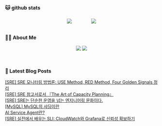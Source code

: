 
###  🐱 github stats  

<div id="main" align="center">
    <img src="https://github-readme-stats.vercel.app/api?username=peterica&count_private=true&show_icons=true&theme=radical"
        style="height: auto; margin-left: 20px; margin-right: 20px; padding: 10px;"/>
    <img src="https://github-readme-stats.vercel.app/api/top-langs/?username=peterica&layout=compact"   
        style="height: auto; margin-left: 20px; margin-right: 20px; padding: 10px;"/>
</div>

###  💁‍♀️ About Me  
<p align="center">
    <a href="https://peterica.tistory.com/"><img src="https://img.shields.io/badge/Blog-FF5722?style=flat-square&logo=Blogger&logoColor=white"/></a>
    <a href="mailto:ilovefran.ofm@gmail.com"><img src="https://img.shields.io/badge/Gmail-d14836?style=flat-square&logo=Gmail&logoColor=white&link=ilovefran.ofm@gmail.com"/></a>
</p>

<br>

### 📕 Latest Blog Posts   

<a href ="https://peterica.tistory.com/946"> [SRE] SRE 모니터링 방법론: USE Method, RED Method, Four Golden Signals 정리 </a> <br>
<a href ="https://peterica.tistory.com/945"> [SRE] SRE 참고서로서 『The Art of Capacity Planning』 </a> <br>
<a href ="https://peterica.tistory.com/944"> [SRE] SRE는 단순한 운영을 넘는 엔지니어링 문화이다. </a> <br>
<a href ="https://peterica.tistory.com/942"> [MySQL] MySQL의 샤딩이란 </a> <br>
<a href ="https://peterica.tistory.com/940"> AI Service Agent란? </a> <br>
<a href ="https://peterica.tistory.com/938"> [SRE] 실전에서 배우는 SLI: CloudWatch와 Grafana로 신뢰성 확보하기 </a> <br>
